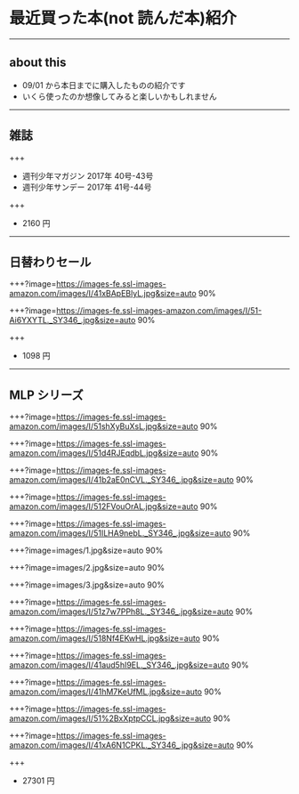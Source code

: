 # 最近買った本(not 読んだ本)紹介


---
## about this
- 09/01 から本日までに購入したものの紹介です
- いくら使ったのか想像してみると楽しいかもしれません


---
## 雑誌

+++
- 週刊少年マガジン 2017年 40号-43号
- 週刊少年サンデー 2017年 41号-44号

+++
- 2160 円


---
## 日替わりセール

+++?image=https://images-fe.ssl-images-amazon.com/images/I/41xBApEBlyL.jpg&size=auto 90%

+++?image=https://images-fe.ssl-images-amazon.com/images/I/51-Ai6YXYTL._SY346_.jpg&size=auto 90%

+++
- 1098 円


---
## MLP シリーズ

+++?image=https://images-fe.ssl-images-amazon.com/images/I/51shXyBuXsL.jpg&size=auto 90%

+++?image=https://images-fe.ssl-images-amazon.com/images/I/51d4RJEqdbL.jpg&size=auto 90%

+++?image=https://images-fe.ssl-images-amazon.com/images/I/41b2aE0nCVL._SY346_.jpg&size=auto 90%

+++?image=https://images-fe.ssl-images-amazon.com/images/I/512FVouOrAL.jpg&size=auto 90%

+++?image=https://images-fe.ssl-images-amazon.com/images/I/51ILHA9nebL._SY346_.jpg&size=auto 90%


+++?image=images/1.jpg&size=auto 90%

+++?image=images/2.jpg&size=auto 90%

+++?image=images/3.jpg&size=auto 90%

+++?image=https://images-fe.ssl-images-amazon.com/images/I/51z7w7PPh8L._SY346_.jpg&size=auto 90%

+++?image=https://images-fe.ssl-images-amazon.com/images/I/518Nf4EKwHL.jpg&size=auto 90%

+++?image=https://images-fe.ssl-images-amazon.com/images/I/41aud5hI9EL._SY346_.jpg&size=auto 90%

+++?image=https://images-fe.ssl-images-amazon.com/images/I/41hM7KeUfML.jpg&size=auto 90%

+++?image=https://images-fe.ssl-images-amazon.com/images/I/51%2BxXptpCCL.jpg&size=auto 90%

+++?image=https://images-fe.ssl-images-amazon.com/images/I/41xA6N1CPKL._SY346_.jpg&size=auto 90%

+++
- 27301 円
